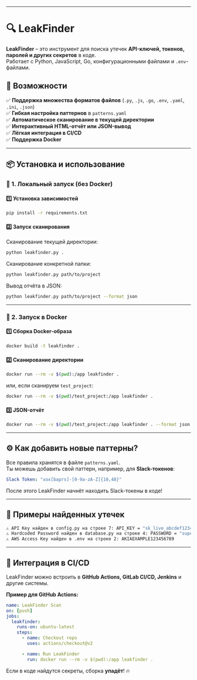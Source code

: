 

---

# 🔍 LeakFinder  
**LeakFinder** – это инструмент для поиска утечек **API-ключей, токенов, паролей и других секретов** в коде.  
Работает с Python, JavaScript, Go, конфигурационными файлами и `.env`-файлами.

## 🚀 Возможности
✅ **Поддержка множества форматов файлов** (`.py`, `.js`, `.go`, `.env`, `.yaml`, `.ini`, `.json`)  
✅ **Гибкая настройка паттернов** в `patterns.yaml`  
✅ **Автоматическое сканирование в текущей директории**  
✅ **Интерактивный HTML-отчёт или JSON-вывод**  
✅ **Лёгкая интеграция в CI/CD**  
✅ **Поддержка Docker**  

---

## 📦 Установка и использование

### 🔹 1. Локальный запуск (без Docker)
#### **1️⃣ Установка зависимостей**
```bash
pip install -r requirements.txt
```

#### **2️⃣ Запуск сканирования**
Сканирование текущей директории:
```bash
python leakfinder.py .
```
Сканирование конкретной папки:
```bash
python leakfinder.py path/to/project
```
Вывод отчёта в JSON:
```bash
python leakfinder.py path/to/project --format json
```

---

### 🐳 2. Запуск в Docker
#### **1️⃣ Сборка Docker-образа**
```bash
docker build -t leakfinder .
```

#### **2️⃣ Сканирование директории**
```bash
docker run --rm -v $(pwd):/app leakfinder .
```
или, если сканируем `test_project`:
```bash
docker run --rm -v $(pwd)/test_project:/app leakfinder .
```

#### **3️⃣ JSON-отчёт**
```bash
docker run --rm -v $(pwd)/test_project:/app leakfinder . --format json
```

---

## ⚙️ **Как добавить новые паттерны?**
Все правила хранятся в файле `patterns.yaml`.  
Ты можешь добавить свой паттерн, например, для **Slack-токенов**:
```yaml
Slack Token: "xox[baprs]-[0-9a-zA-Z]{10,48}"
```
После этого LeakFinder начнёт находить Slack-токены в коде!

---

## 📌 **Примеры найденных утечек**
```bash
⚠️ API Key найден в config.py на строке 7: API_KEY = "sk_live_abcdef123456EXAMPLE"
⚠️ Hardcoded Password найден в database.py на строке 4: PASSWORD = "supersecretpassword"
⚠️ AWS Access Key найден в .env на строке 2: AKIAEXAMPLE123456789
```

---

## 🔄 **Интеграция в CI/CD**
LeakFinder можно встроить в **GitHub Actions, GitLab CI/CD, Jenkins** и другие системы.

**Пример для GitHub Actions:**
```yaml
name: LeakFinder Scan
on: [push]
jobs:
  leakfinder:
    runs-on: ubuntu-latest
    steps:
      - name: Checkout repo
        uses: actions/checkout@v2

      - name: Run LeakFinder
        run: docker run --rm -v $(pwd):/app leakfinder .
```
Если в коде найдутся секреты, сборка **упадёт**! 🔥

